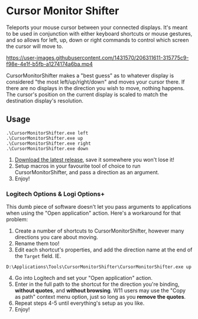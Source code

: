# Cursor Monitor Shifter

Teleports your mouse cursor between your connected displays. It's meant to be used in conjunction with either keyboard shortcuts or mouse gestures, and so allows for left, up, down or right commands to control which screen the cursor will move to.

https://user-images.githubusercontent.com/1431570/206311611-315775c9-f98e-4e1f-b5fb-a1274174a6ba.mp4

CursorMonitorShifter makes a "best guess" as to whatever display is considered "the most left/up/right/down" and moves your cursor there. If there are no displays in the direction you wish to move, nothing happens. The cursor's position on the current display is scaled to match the destination display's resolution.

## Usage

```
.\CursorMonitorShifter.exe left
.\CursorMonitorShifter.exe up
.\CursorMonitorShifter.exe right
.\CursorMonitorShifter.exe down
```

1. [Download the latest release](https://github.com/SteffanDonal/CursorMonitorShifter/releases/latest), save it somewhere you won't lose it!
2. Setup macros in your favourite tool of choice to run CursorMonitorShifter, and pass a direction as an argument.
3. Enjoy!

### Logitech Options & Logi Options+

This dumb piece of software doesn't let you pass arguments to applications when using the "Open application" action. Here's a workaround for that problem:

1. Create a number of shortcuts to CursorMonitorShifter, however many directions you care about moving.
2. Rename them too!
3. Edit each shortcut's properties, and add the direction name at the end of the `Target` field.
IE.
```
D:\Applications\Tools\CursorMonitorShifter\CursorMonitorShifter.exe up
```
4. Go into Logitech and set your "Open application" action.
5. Enter in the full path to the shortcut for the direction you're binding, **without quotes**, and **without browsing**. W11 users may use the "Copy as path" context menu option, just so long as you **remove the quotes**.
6. Repeat steps 4-5 until everything's setup as you like.
7. Enjoy!
